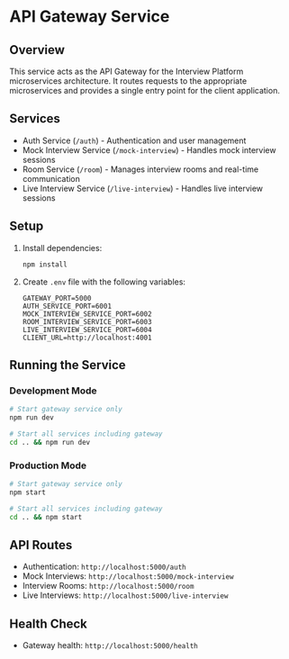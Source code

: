 # API Gateway Service

## Overview
This service acts as the API Gateway for the Interview Platform microservices architecture. It routes requests to the appropriate microservices and provides a single entry point for the client application.

## Services
- Auth Service (`/auth`) - Authentication and user management
- Mock Interview Service (`/mock-interview`) - Handles mock interview sessions
- Room Service (`/room`) - Manages interview rooms and real-time communication
- Live Interview Service (`/live-interview`) - Handles live interview sessions

## Setup
1. Install dependencies:
   ```bash
   npm install
   ```

2. Create `.env` file with the following variables:
   ```env
   GATEWAY_PORT=5000
   AUTH_SERVICE_PORT=6001
   MOCK_INTERVIEW_SERVICE_PORT=6002
   ROOM_INTERVIEW_SERVICE_PORT=6003
   LIVE_INTERVIEW_SERVICE_PORT=6004
   CLIENT_URL=http://localhost:4001
   ```

## Running the Service

### Development Mode
```bash
# Start gateway service only
npm run dev

# Start all services including gateway
cd .. && npm run dev
```

### Production Mode
```bash
# Start gateway service only
npm start

# Start all services including gateway
cd .. && npm start
```

## API Routes
- Authentication: `http://localhost:5000/auth`
- Mock Interviews: `http://localhost:5000/mock-interview`
- Interview Rooms: `http://localhost:5000/room`
- Live Interviews: `http://localhost:5000/live-interview`

## Health Check
- Gateway health: `http://localhost:5000/health`